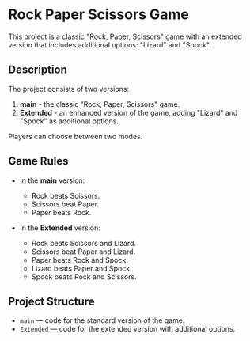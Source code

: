# Rock Paper Scissors Game

This project is a classic "Rock, Paper, Scissors" game with an extended version that includes additional options: "Lizard" and "Spock".

## Description

The project consists of two versions:
1. **main** - the classic "Rock, Paper, Scissors" game.
2. **Extended** - an enhanced version of the game, adding "Lizard" and "Spock" as additional options.

Players can choose between two modes.

## Game Rules

- In the **main** version:
  - Rock beats Scissors.
  - Scissors beat Paper.
  - Paper beats Rock.

- In the **Extended** version:
  - Rock beats Scissors and Lizard.
  - Scissors beat Paper and Lizard.
  - Paper beats Rock and Spock.
  - Lizard beats Paper and Spock.
  - Spock beats Rock and Scissors.
  
## Project Structure

- `main` — code for the standard version of the game.
- `Extended` — code for the extended version with additional options.
